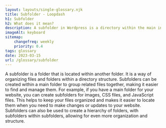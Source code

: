 ```yaml
--- 
layout: layouts/single-glossary.njk
title: Subfolder - Loopdash
h1: Subfolder
h2: What does it mean?
description: A subfolder in Wordpress is a directory within the main installation folder that can contain additional files and folders for organizing content and functionality.
imageAlt: keyboard
sitemap:
	changefreq: weekly
	priority: 0.4
tags: glossary
date: 2023-03-15
url: /glossary/subfolder
---
```


A subfolder is a folder that is located within another folder. It is a way of organizing files and folders within a directory structure. Subfolders can be created within a main folder to group related files together, making it easier to find and manage them. For example, if you have a main folder for your website, you can create subfolders for images, CSS files, and JavaScript files. This helps to keep your files organized and makes it easier to locate them when you need to make changes or updates to your website. Subfolders can also be used to create a hierarchy of folders, with subfolders within subfolders, allowing for even more organization and structure.
